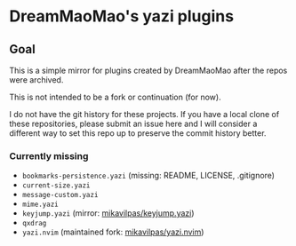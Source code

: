 # DreamMaoMao's yazi plugins

## Goal

This is a simple mirror for plugins created by DreamMaoMao after the repos were
archived.

This is not intended to be a fork or continuation (for now).

I do not have the git history for these projects. If you have a local clone of
these repositories, please submit an issue here and I will consider a different
way to set this repo up to preserve the commit history better.

### Currently missing

- `bookmarks-persistence.yazi` (missing: README, LICENSE, .gitignore)
- `current-size.yazi`
- `message-custom.yazi`
- `mime.yazi`
- `keyjump.yazi` (mirror: [mikavilpas/keyjump.yazi](https://github.com/mikavilpas/keyjump.yazi))
- `qxdrag`
- `yazi.nvim` (maintained fork: [mikavilpas/yazi.nvim](https://github.com/mikavilpas/yazi.nvim))
